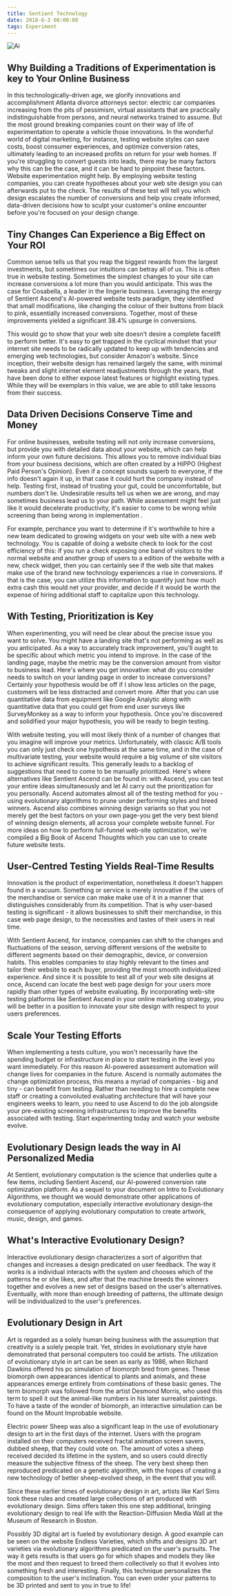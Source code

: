 ```yaml
---
title: Sentient Technology
date: 2018-6-3 08:00:00
tags: Experiment
---
```


![Ai](/images/8.jpg)

## Why Building a Traditions of Experimentation is key to Your Online Business

In this technologically-driven age, we glorify innovations and accomplishment Atlanta divorce attorneys sector: electric car companies increasing from the pits of pessimism, virtual assistants that are practically indistinguishable from persons, and neural networks trained to assume. But the most ground breaking companies count on their way of life of experimentation to operate a vehicle those innovations. In the wonderful world of digital marketing, for instance, testing website styles can save costs, boost consumer experiences, and optimize conversion rates, ultimately leading to an increased profits on return for your web homes. If you're struggling to convert guests into leads, there may be many factors why this can be the case, and it can be hard to pinpoint these factors. Website experimentation might help. By employing website testing companies, you can create hypotheses about your web site design you can afterwards put to the check. The results of these test will tell you which design escalates the number of conversions and help you create informed, data-driven decisions how to sculpt your customer's online encounter before you're focused on your design change.

## Tiny Changes Can Experience a Big Effect on Your ROI

Common sense tells us that you reap the biggest rewards from the largest investments, but sometimes our intuitions can betray all of us. This is often true in website testing. Sometimes the simplest changes to your site can increase conversions a lot more than you would anticipate. This was the case for Cosabella, a leader in the lingerie business. Leveraging the energy of Sentient Ascend's AI-powered website tests paradigm, they identified that small modifications, like changing the colour of their buttons from black to pink, essentially increased conversions. Together, most of these improvements yielded a significant 38.4% upsurge in conversions.

This would go to show that your web site doesn't desire a complete facelift to perform better. It's easy to get trapped in the cyclical mindset that your internet site needs to be radically updated to keep up with tendencies and emerging web technologies, but consider Amazon's website. Since inception, their website design has remained largely the same, with minimal tweaks and slight internet element readjustments through the years, that have been done to either expose latest features or highlight existing types. While they will be exemplars in this value, we are able to still take lessons from their success.

## Data Driven Decisions Conserve Time and Money

For online businesses, website testing will not only increase conversions, but provide you with detailed data about your website, which can help inform your own future decisions. This allows you to remove individual bias from your business decisions, which are often created by a HiPPO (Highest Paid Person's Opinion). Even if a concept sounds superb to everyone, if the info doesn't again it up, in that case it could hurt the company instead of help. Testing first, instead of trusting your gut, could be uncomfortable, but numbers don't lie. Undesirable results tell us when we are wrong, and may sometimes business lead us to your path. While assessment might feel just like it would decelerate productivity, it's easier to come to be wrong while screening than being wrong in implementation .

For example, perchance you want to determine if it's worthwhile to hire a new team dedicated to growing widgets on your web site with a new web technology. You is capable of doing a website check to look for the cost efficiency of this: if you run a check exposing one band of visitors to the normal website and another group of users to a edition of the website with a new, check widget, then you can certainly see if the web site that makes make use of the brand new technology experiences a rise in conversions. If that is the case, you can utilize this information to quantify just how much extra cash this would net your provider, and decide if it would be worth the expense of hiring additional staff to capitalize upon this technology.

## With Testing, Prioritization is Key

When experimenting, you will need be clear about the precise issue you want to solve. You might have a landing site that's not performing as well as you anticipated. As a way to accurately track improvement, you'll ought to be specific about which metric you intend to improve. In the case of the landing page, maybe the metric may be the conversion amount from visitor to business lead. Here's where you get innovative: what do you consider needs to switch on your landing page in order to increase conversions? Certainly your hypothesis would be off if I show less articles on the page, customers will be less distracted and convert more. After that you can use quantitative data from equipment like Google Analytic along with quantitative data that you could get from end user surveys like SurveyMonkey as a way to inform your hypothesis. Once you're discovered and solidified your major hypothesis, you will be ready to begin testing.

With website testing, you will most likely think of a number of changes that you imagine will improve your metrics. Unfortunately, with classic A/B tools you can only just check one hypothesis at the same time, and in the case of multivariate testing, your website would require a big volume of site visitors to achieve significant results. This generally leads to a backlog of suggestions that need to come to be manually prioritized. Here's where alternatives like Sentient Ascend can be found in: with Ascend, you can test your entire ideas simultaneously and let AI carry out the prioritization for you personally. Ascend automates almost all of the testing method for you - using evolutionary algorithms to prune under performing styles and breed winners. Ascend also combines winning design variants so that you not merely get the best factors on your own page-you get the very best blend of winning design elements, all across your complete website funnel. For more ideas on how to perform full-funnel web-site optimization, we're compiled a Big Book of Ascend Thoughts which you can use to create future website tests.

## User-Centred Testing Yields Real-Time Results

Innovation is the product of experimentation, nonetheless it doesn't happen found in a vacuum. Something or service is merely innovative if the users of the merchandise or service can make make use of it in a manner that distinguishes considerably from its competition. That is why user-based testing is significant - it allows businesses to shift their merchandise, in this case web page design, to the necessities and tastes of their users in real time.

With Sentient Ascend, for instance, companies can shift to the changes and fluctuations of the season, serving different versions of the website to different segments based on their demographic, device, or conversion habits. This enables companies to stay highly relevant to the times and tailor their website to each buyer, providing the most smooth individualized experience. And since it is possible to test all of your web site designs at once, Ascend can locate the best web page design for your users more rapidly than other types of website evaluating. By incorporating web-site testing platforms like Sentient Ascend in your online marketing strategy, you will be better in a position to innovate your site design with respect to your users preferences.

## Scale Your Testing Efforts

When implementing a tests culture, you won't necessarily have the spending budget or infrastructure in place to start testing in the level you want immediately. For this reason AI-powered assessment automation will change lives for companies in the future. Ascend is normally automates the change optimization process, this means a myriad of companies - big and tiny - can benefit from testing. Rather than needing to hire a complete new staff or creating a convoluted evaluating architecture that will have your engineers weeks to learn, you need to use Ascend to do the job alongside your pre-existing screening infrastructures to improve the benefits associated with testing. Start experimenting today and watch your website evolve.

## Evolutionary Design leads the way in AI Personalized Media

At Sentient, evolutionary computation is the science that underlies quite a few items, including Sentient Ascend, our AI-powered conversion rate optimization platform. As a sequel to your document on Intro to Evolutionary Algorithms, we thought we would demonstrate other applications of evolutionary computation, especially interactive evolutionary design-the consequence of applying evolutionary computation to create artwork, music, design, and games.

## What's Interactive Evolutionary Design?

Interactive evolutionary design characterizes a sort of algorithm that changes and increases a design predicated on user feedback. The way it works is a individual interacts with the system and chooses which of the patterns he or she likes, and after that the machine breeds the winners together and evolves a new set of designs based on the user's alternatives. Eventually, with more than enough breeding of patterns, the ultimate design will be individualized to the user's preferences.

## Evolutionary Design in Art

Art is regarded as a solely human being business with the assumption that creativity is a solely people trait. Yet, strides in evolutionary style have demonstrated that personal computers too could be artists. The utilization of evolutionary style in art can be seen as early as 1986, when Richard Dawkins offered his pc simulation of biomorph bred from genes. These biomorph own appearances identical to plants and animals, and these appearances emerge entirely from combinations of these basic genes. The term biomorph was followed from the artist Desmond Morris, who used this term to spell it out the animal-like numbers in his later surrealist paintings. To have a taste of the wonder of biomorph, an interactive simulation can be found on the Mount Improbable website.

Electric power Sheep was also a significant leap in the use of evolutionary design to art in the first days of the internet. Users with the program installed on their computers received fractal animation screen savers, dubbed sheep, that they could vote on. The amount of votes a sheep received decided its lifetime in the system, and so users could directly measure the subjective fitness of the sheep. The very best sheep then reproduced predicated on a genetic algorithm, with the hopes of creating a new technology of better sheep-evolved sheep, in the event that you will.

Since these earlier times of evolutionary design in art, artists like Karl Sims took these rules and created large collections of art produced with evolutionary design. Sims offers taken this one step additional, bringing evolutionary design to real life with the Reaction-Diffusion Media Wall at the Museum of Research in Boston.

Possibly 3D digital art is fueled by evolutionary design. A good example can be seen on the website Endless Varieties, which shifts and designs 3D art varieties via evolutionary algorithms predicated on the user's pursuits. The way it gets results is that users go for which shapes and models they like the most and then request to breed them collectively so that it evolves into something fresh and interesting. Finally, this technique personalizes the composition to the user's inclination. You can even order your patterns to be 3D printed and sent to you in true to life!
